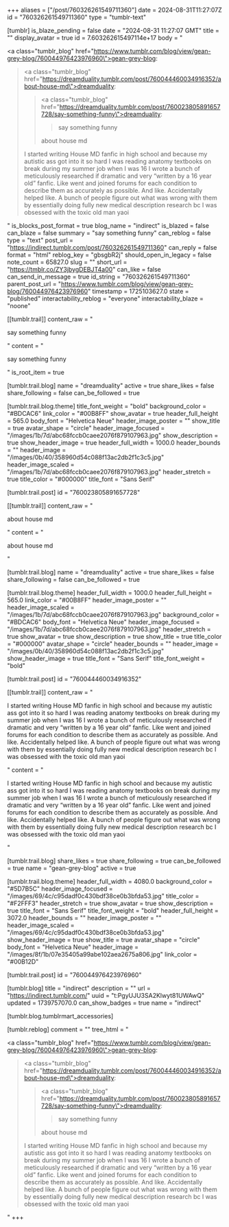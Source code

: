 +++
aliases = ["/post/760326261549711360"]
date = 2024-08-31T11:27:07Z
id = "760326261549711360"
type = "tumblr-text"

[tumblr]
is_blaze_pending = false
date = "2024-08-31 11:27:07 GMT"
title = ""
display_avatar = true
id = 7.603262615497114e+17
body = "<p><a class=\"tumblr_blog\" href=\"https://www.tumblr.com/blog/view/gean-grey-blog/760044976423976960\">gean-grey-blog</a>:</p><blockquote><p><a class=\"tumblr_blog\" href=\"https://dreamduality.tumblr.com/post/760044460034916352/about-house-md\">dreamduality</a>:</p><blockquote><p><a class=\"tumblr_blog\" href=\"https://dreamduality.tumblr.com/post/760023805891657728/say-something-funny\">dreamduality</a>:</p><blockquote><p>say something funny </p></blockquote><p>about house md</p></blockquote><p>I started writing House MD fanfic in high school and because my autistic ass got into it so hard I was reading anatomy textbooks on break during my summer job when I was 16 I wrote a bunch of meticulously researched if dramatic and very &ldquo;written by a 16 year old&rdquo; fanfic. Like went and joined forums for each condition to describe them as accurately as possible. And like. Accidentally helped like. A bunch of people figure out what was wrong with them by essentially doing fully new medical description research bc I was obsessed with the toxic old man yaoi </p></blockquote>"
is_blocks_post_format = true
blog_name = "indirect"
is_blazed = false
can_blaze = false
summary = "say something funny"
can_reblog = false
type = "text"
post_url = "https://indirect.tumblr.com/post/760326261549711360"
can_reply = false
format = "html"
reblog_key = "gbsgbR2j"
should_open_in_legacy = false
note_count = 65827.0
slug = ""
short_url = "https://tmblr.co/ZY3jbygDEBJT4a00"
can_like = false
can_send_in_message = true
id_string = "760326261549711360"
parent_post_url = "https://www.tumblr.com/blog/view/gean-grey-blog/760044976423976960"
timestamp = 1725103627.0
state = "published"
interactability_reblog = "everyone"
interactability_blaze = "noone"

[[tumblr.trail]]
content_raw = "<p>say something funny </p>"
content = "<p>say something funny </p>"
is_root_item = true

[tumblr.trail.blog]
name = "dreamduality"
active = true
share_likes = false
share_following = false
can_be_followed = true

[tumblr.trail.blog.theme]
title_font_weight = "bold"
background_color = "#BDCAC6"
link_color = "#00B8FF"
show_avatar = true
header_full_height = 565.0
body_font = "Helvetica Neue"
header_image_poster = ""
show_title = true
avatar_shape = "circle"
header_image_focused = "/images/1b/7d/abc68fccb0caee2076f879107963.jpg"
show_description = true
show_header_image = true
header_full_width = 1000.0
header_bounds = ""
header_image = "/images/0b/40/358960d54c088f13ac2db2f1c3c5.jpg"
header_image_scaled = "/images/1b/7d/abc68fccb0caee2076f879107963.jpg"
header_stretch = true
title_color = "#000000"
title_font = "Sans Serif"

[tumblr.trail.post]
id = "760023805891657728"

[[tumblr.trail]]
content_raw = "<p>about house md</p>"
content = "<p>about house md</p>"

[tumblr.trail.blog]
name = "dreamduality"
active = true
share_likes = false
share_following = false
can_be_followed = true

[tumblr.trail.blog.theme]
header_full_width = 1000.0
header_full_height = 565.0
link_color = "#00B8FF"
header_image_poster = ""
header_image_scaled = "/images/1b/7d/abc68fccb0caee2076f879107963.jpg"
background_color = "#BDCAC6"
body_font = "Helvetica Neue"
header_image_focused = "/images/1b/7d/abc68fccb0caee2076f879107963.jpg"
header_stretch = true
show_avatar = true
show_description = true
show_title = true
title_color = "#000000"
avatar_shape = "circle"
header_bounds = ""
header_image = "/images/0b/40/358960d54c088f13ac2db2f1c3c5.jpg"
show_header_image = true
title_font = "Sans Serif"
title_font_weight = "bold"

[tumblr.trail.post]
id = "760044460034916352"

[[tumblr.trail]]
content_raw = "<p>I started writing House MD fanfic in high school and because my autistic ass got into it so hard I was reading anatomy textbooks on break during my summer job when I was 16 I wrote a bunch of meticulously researched if dramatic and very “written by a 16 year old” fanfic. Like went and joined forums for each condition to describe them as accurately as possible. And like. Accidentally helped like. A bunch of people figure out what was wrong with them by essentially doing fully new medical description research bc I was obsessed with the toxic old man yaoi </p>"
content = "<p>I started writing House MD fanfic in high school and because my autistic ass got into it so hard I was reading anatomy textbooks on break during my summer job when I was 16 I wrote a bunch of meticulously researched if dramatic and very &ldquo;written by a 16 year old&rdquo; fanfic. Like went and joined forums for each condition to describe them as accurately as possible. And like. Accidentally helped like. A bunch of people figure out what was wrong with them by essentially doing fully new medical description research bc I was obsessed with the toxic old man yaoi </p>"

[tumblr.trail.blog]
share_likes = true
share_following = true
can_be_followed = true
name = "gean-grey-blog"
active = true

[tumblr.trail.blog.theme]
header_full_width = 4080.0
background_color = "#5D7B5C"
header_image_focused = "/images/69/4c/c95dadf0c430bdf38ce0b3bfda53.jpg"
title_color = "#F2FFF3"
header_stretch = true
show_avatar = true
show_description = true
title_font = "Sans Serif"
title_font_weight = "bold"
header_full_height = 3072.0
header_bounds = ""
header_image_poster = ""
header_image_scaled = "/images/69/4c/c95dadf0c430bdf38ce0b3bfda53.jpg"
show_header_image = true
show_title = true
avatar_shape = "circle"
body_font = "Helvetica Neue"
header_image = "/images/8f/1b/07e35405a99abe102aea2675a806.jpg"
link_color = "#00B12D"

[tumblr.trail.post]
id = "760044976423976960"

[tumblr.blog]
title = "indirect"
description = ""
url = "https://indirect.tumblr.com/"
uuid = "t:PgyUJU3SA2Klwyt81UWAwQ"
updated = 1739757070.0
can_show_badges = true
name = "indirect"

[tumblr.blog.tumblrmart_accessories]

[tumblr.reblog]
comment = ""
tree_html = "<p><a class=\"tumblr_blog\" href=\"https://www.tumblr.com/blog/view/gean-grey-blog/760044976423976960\">gean-grey-blog</a>:</p><blockquote><p><a class=\"tumblr_blog\" href=\"https://dreamduality.tumblr.com/post/760044460034916352/about-house-md\">dreamduality</a>:</p><blockquote><p><a class=\"tumblr_blog\" href=\"https://dreamduality.tumblr.com/post/760023805891657728/say-something-funny\">dreamduality</a>:</p><blockquote><p>say something funny </p></blockquote><p>about house md</p></blockquote><p>I started writing House MD fanfic in high school and because my autistic ass got into it so hard I was reading anatomy textbooks on break during my summer job when I was 16 I wrote a bunch of meticulously researched if dramatic and very “written by a 16 year old” fanfic. Like went and joined forums for each condition to describe them as accurately as possible. And like. Accidentally helped like. A bunch of people figure out what was wrong with them by essentially doing fully new medical description research bc I was obsessed with the toxic old man yaoi </p></blockquote>"
+++
